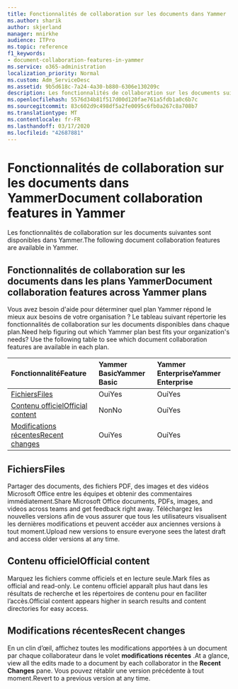 ```yaml
---
title: Fonctionnalités de collaboration sur les documents dans Yammer
ms.author: sharik
author: skjerland
manager: mnirkhe
audience: ITPro
ms.topic: reference
f1_keywords:
- document-collaboration-features-in-yammer
ms.service: o365-administration
localization_priority: Normal
ms.custom: Adm_ServiceDesc
ms.assetid: 9b5d618c-7a24-4a30-b880-6306e130209c
description: Les fonctionnalités de collaboration sur les documents suivantes sont disponibles dans Yammer.
ms.openlocfilehash: 5576d34b81f517d00d120fae761a5fdb1a0c6b7c
ms.sourcegitcommit: 83c602d9c498df5a2fe0095c6fb0a267c8a708b7
ms.translationtype: MT
ms.contentlocale: fr-FR
ms.lasthandoff: 03/17/2020
ms.locfileid: "42687881"
---
```

# <a name="document-collaboration-features-in-yammer"></a><span data-ttu-id="d6d96-103">Fonctionnalités de collaboration sur les documents dans Yammer</span><span class="sxs-lookup"><span data-stu-id="d6d96-103">Document collaboration features in Yammer</span></span>

<span data-ttu-id="d6d96-104">Les fonctionnalités de collaboration sur les documents suivantes sont disponibles dans Yammer.</span><span class="sxs-lookup"><span data-stu-id="d6d96-104">The following document collaboration features are available in Yammer.</span></span>
  
## <a name="document-collaboration-features-across-yammer-plans"></a><span data-ttu-id="d6d96-105">Fonctionnalités de collaboration sur les documents dans les plans Yammer</span><span class="sxs-lookup"><span data-stu-id="d6d96-105">Document collaboration features across Yammer plans</span></span>

<span data-ttu-id="d6d96-p101">Vous avez besoin d'aide pour déterminer quel plan Yammer répond le mieux aux besoins de votre organisation ? Le tableau suivant répertorie les fonctionnalités de collaboration sur les documents disponibles dans chaque plan.</span><span class="sxs-lookup"><span data-stu-id="d6d96-p101">Need help figuring out which Yammer plan best fits your organization's needs? Use the following table to see which document collaboration features are available in each plan.</span></span>
  
|<span data-ttu-id="d6d96-108">**Fonctionnalité**</span><span class="sxs-lookup"><span data-stu-id="d6d96-108">**Feature**</span></span>|<span data-ttu-id="d6d96-109">**Yammer Basic**</span><span class="sxs-lookup"><span data-stu-id="d6d96-109">**Yammer Basic**</span></span>|<span data-ttu-id="d6d96-110">**Yammer Enterprise**</span><span class="sxs-lookup"><span data-stu-id="d6d96-110">**Yammer Enterprise**</span></span>|
|:-----|:-----|:-----|
|[<span data-ttu-id="d6d96-111">Fichiers</span><span class="sxs-lookup"><span data-stu-id="d6d96-111">Files</span></span>](document-collaboration-features-in-yammer.md#files) <br/> |<span data-ttu-id="d6d96-112">Oui</span><span class="sxs-lookup"><span data-stu-id="d6d96-112">Yes</span></span>  <br/> |<span data-ttu-id="d6d96-113">Oui</span><span class="sxs-lookup"><span data-stu-id="d6d96-113">Yes</span></span>  <br/> |
|[<span data-ttu-id="d6d96-114">Contenu officiel</span><span class="sxs-lookup"><span data-stu-id="d6d96-114">Official content</span></span>](document-collaboration-features-in-yammer.md#official-content) <br/> |<span data-ttu-id="d6d96-115">Non</span><span class="sxs-lookup"><span data-stu-id="d6d96-115">No</span></span>  <br/> |<span data-ttu-id="d6d96-116">Oui</span><span class="sxs-lookup"><span data-stu-id="d6d96-116">Yes</span></span>  <br/> |
|[<span data-ttu-id="d6d96-117">Modifications récentes</span><span class="sxs-lookup"><span data-stu-id="d6d96-117">Recent changes</span></span>](document-collaboration-features-in-yammer.md#recent-changes) <br/> |<span data-ttu-id="d6d96-118">Oui</span><span class="sxs-lookup"><span data-stu-id="d6d96-118">Yes</span></span>  <br/> |<span data-ttu-id="d6d96-119">Oui</span><span class="sxs-lookup"><span data-stu-id="d6d96-119">Yes</span></span>  <br/> |

## <a name="files"></a><span data-ttu-id="d6d96-120">Fichiers</span><span class="sxs-lookup"><span data-stu-id="d6d96-120">Files</span></span>

<span data-ttu-id="d6d96-121">Partager des documents, des fichiers PDF, des images et des vidéos Microsoft Office entre les équipes et obtenir des commentaires immédiatement.</span><span class="sxs-lookup"><span data-stu-id="d6d96-121">Share Microsoft Office documents, PDFs, images, and videos across teams and get feedback right away.</span></span> <span data-ttu-id="d6d96-122">Téléchargez les nouvelles versions afin de vous assurer que tous les utilisateurs visualisent les dernières modifications et peuvent accéder aux anciennes versions à tout moment.</span><span class="sxs-lookup"><span data-stu-id="d6d96-122">Upload new versions to ensure everyone sees the latest draft and access older versions at any time.</span></span>
  
## <a name="official-content"></a><span data-ttu-id="d6d96-123">Contenu officiel</span><span class="sxs-lookup"><span data-stu-id="d6d96-123">Official content</span></span>

<span data-ttu-id="d6d96-124">Marquez les fichiers comme officiels et en lecture seule.</span><span class="sxs-lookup"><span data-stu-id="d6d96-124">Mark files as official and read-only.</span></span> <span data-ttu-id="d6d96-125">Le contenu officiel apparaît plus haut dans les résultats de recherche et les répertoires de contenu pour en faciliter l’accès.</span><span class="sxs-lookup"><span data-stu-id="d6d96-125">Official content appears higher in search results and content directories for easy access.</span></span>

## <a name="recent-changes"></a><span data-ttu-id="d6d96-126">Modifications récentes</span><span class="sxs-lookup"><span data-stu-id="d6d96-126">Recent changes</span></span>

<span data-ttu-id="d6d96-127">En un clin d’œil, affichez toutes les modifications apportées à un document par chaque collaborateur dans le volet **modifications récentes** .</span><span class="sxs-lookup"><span data-stu-id="d6d96-127">At a glance, view all the edits made to a document by each collaborator in the **Recent Changes** pane.</span></span> <span data-ttu-id="d6d96-128">Vous pouvez rétablir une version précédente à tout moment.</span><span class="sxs-lookup"><span data-stu-id="d6d96-128">Revert to a previous version at any time.</span></span>
  